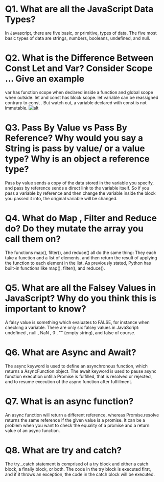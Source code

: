 # Q1. What are all the JavaScript Data Types?
In Javascript, there are five basic, or primitive, types of data. The five most basic types of data are strings, numbers, booleans, undefined, and null.

# Q2. What is the Difference Between Const Let and Var? Consider Scope ... Give an example
var has function scope when declared inside a function and global scope when outside. let and const has block scope. let variable can be reassigned contrary to const . But watch out, a variable declared with const is not immutable.
![alt](https://miro.medium.com/max/1200/0*mYuuRwjUfUOAdHpo.jpg)

# Q3. Pass By Value vs Pass By Reference? Why would you say a String is pass by value/ or a value type? Why is an object a reference type?
Pass by value sends a copy of the data stored in the variable you specify, and pass by reference sends a direct link to the variable itself. So if you pass a variable by reference and then change the variable inside the block you passed it into, the original variable will be changed.

# Q4. What do Map , Filter and Reduce do? Do they mutate the array you call them on?
The functions map(), filter(), and reduce() all do the same thing: They each take a function and a list of elements, and then return the result of applying the function to each element in the list. As previously stated, Python has built-in functions like map(), filter(), and reduce().

# Q5. What are all the Falsey Values in JavaScript? Why do you think this is important to know?
A falsy value is something which evaluates to FALSE, for instance when checking a variable. There are only six falsey values in JavaScript: undefined , null , NaN , 0 , "" (empty string), and false of course.

# Q6. What are Async and Await?
The async keyword is used to define an asynchronous function, which returns a AsyncFunction object. The await keyword is used to pause async function execution until a Promise is fulfilled, that is resolved or rejected, and to resume execution of the async function after fulfillment.

# Q7. What is an async function?
An async function will return a different reference, whereas Promise.resolve returns the same reference if the given value is a promise. It can be a problem when you want to check the equality of a promise and a return value of an async function.

# Q8. What are try and catch?
The try...catch statement is comprised of a try block and either a catch block, a finally block, or both. The code in the try block is executed first, and if it throws an exception, the code in the catch block will be executed.
